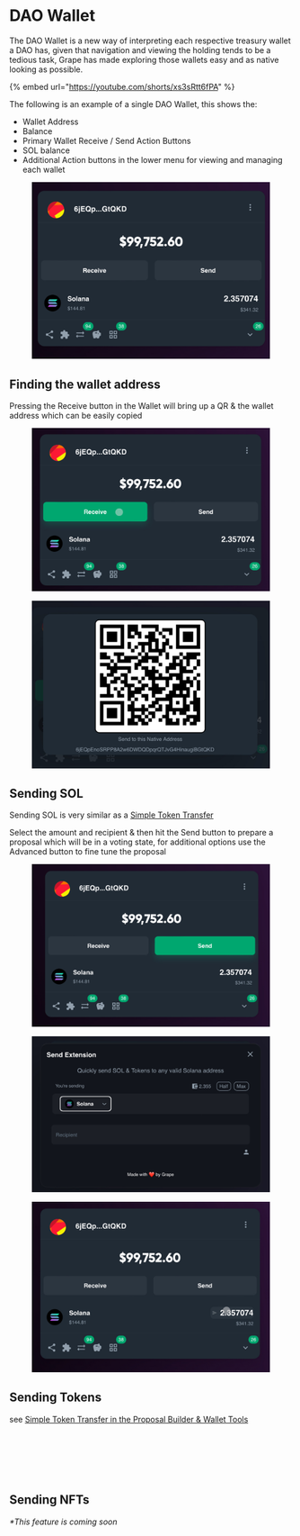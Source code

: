 # DAO Wallet

The DAO Wallet is a new way of interpreting each respective treasury wallet a DAO has, given that navigation and viewing the holding tends to be a tedious task, Grape has made exploring those wallets easy and as native looking as possible.



{% embed url="https://youtube.com/shorts/xs3sRtt6fPA" %}

The following is an example of a single DAO Wallet, this shows the:

* Wallet Address
* Balance
* Primary Wallet Receive / Send Action Buttons
* SOL balance
* Additional Action buttons in the lower menu for viewing and managing each wallet

<figure><img src="../../../.gitbook/assets/IMG_0529.jpeg" alt=""><figcaption></figcaption></figure>

## Finding the wallet address

Pressing the Receive button in the Wallet will bring up a QR & the wallet address which can be easily copied

<div>

<figure><img src="../../../.gitbook/assets/IMG_0507.jpeg" alt=""><figcaption></figcaption></figure>

 

<figure><img src="../../../.gitbook/assets/IMG_0508.jpeg" alt=""><figcaption></figcaption></figure>

</div>

## Sending SOL

Sending SOL is very similar as a [Simple Token Transfer](../proposal-builder-and-wallet-tools/simple-token-transfer.md)

Select the amount and recipient & then hit the Send button to prepare a proposal which will be in a voting state, for additional options use the Advanced button to fine tune the proposal

<div>

<figure><img src="../../../.gitbook/assets/IMG_0509.jpeg" alt=""><figcaption></figcaption></figure>

 

<figure><img src="../../../.gitbook/assets/IMG_0510.jpeg" alt=""><figcaption></figcaption></figure>

 

<figure><img src="../../../.gitbook/assets/IMG_0511 (1).jpeg" alt=""><figcaption></figcaption></figure>

</div>

## Sending Tokens

see [Simple Token Transfer in the Proposal Builder & Wallet Tools](../proposal-builder-and-wallet-tools/simple-token-transfer.md)

<figure><img src="../../../.gitbook/assets/Screenshot 2024-08-12 at 10.56.28 PM.png" alt=""><figcaption></figcaption></figure>

<figure><img src="../../../.gitbook/assets/Screenshot 2024-08-12 at 10.57.36 PM.png" alt=""><figcaption></figcaption></figure>

<figure><img src="../../../.gitbook/assets/Screenshot 2024-08-12 at 10.58.01 PM.png" alt=""><figcaption></figcaption></figure>

## Sending NFTs

_\*This feature is coming soon_
